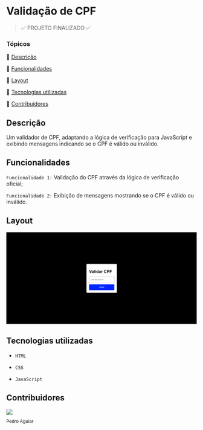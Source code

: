 # Validação de CPF

>:white_check_mark: PROJETO FINALIZADO :white_check_mark:

### Tópicos
:triangular_flag_on_post: [Descrição](#descrição)

:triangular_flag_on_post: [Funcionalidades](#funcionalidades)

:triangular_flag_on_post: [Layout](#layout)

:triangular_flag_on_post: [Tecnologias utilizadas](#tecnologias-utilizadas)

:triangular_flag_on_post: [Contribuidores](#contribuidores)

## Descrição
Um validador de CPF, adaptando a lógica de verificação para JavaScript e exibindo mensagens indicando se o CPF é válido ou inválido.

## Funcionalidades
`Funcionalidade 1:` Validação do CPF através da lógica de verificação oficial;

`Funcionalidade 2:` Exibição de mensagens mostrando se o CPF é válido ou inválido.

## Layout

![Layout da aplicação](Imagens/LayoutCPF.png)

## Tecnologias utilizadas
- `HTML`
  
- `CSS`

- `JavaScript`

## Contribuidores

[<img loading="lazy" src="https://avatars.githubusercontent.com/u/185980568?v=4" width=115><br><sub>Pedro Aguiar</sub>](https://github.com/pmadri)
